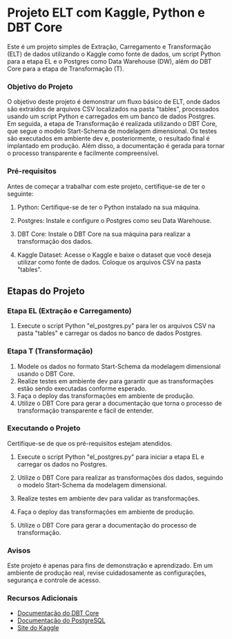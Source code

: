 # Projeto ELT com Kaggle, Python e DBT Core
Este é um projeto simples de Extração, Carregamento e Transformação (ELT) de dados utilizando o Kaggle como fonte de dados, um script Python para a etapa EL e o Postgres como Data Warehouse (DW), além do DBT Core para a etapa de Transformação (T).

### Objetivo do Projeto
O objetivo deste projeto é demonstrar um fluxo básico de ELT, onde dados são extraídos de arquivos CSV localizados na pasta "tables", processados usando um script Python e carregados em um banco de dados Postgres. Em seguida, a etapa de Transformação é realizada utilizando o DBT Core, que segue o modelo Start-Schema de modelagem dimensional. Os testes são executados em ambiente dev e, posteriormente, o resultado final é implantado em produção. Além disso, a documentação é gerada para tornar o processo transparente e facilmente compreensível.

### Pré-requisitos
Antes de começar a trabalhar com este projeto, certifique-se de ter o seguinte:

1. Python: Certifique-se de ter o Python instalado na sua máquina.

2. Postgres: Instale e configure o Postgres como seu Data Warehouse.

3. DBT Core: Instale o DBT Core na sua máquina para realizar a transformação dos dados.

4. Kaggle Dataset: Acesse o Kaggle e baixe o dataset que você deseja utilizar como fonte de dados. Coloque os arquivos CSV na pasta "tables".

## Etapas do Projeto
### Etapa EL (Extração e Carregamento)
1. Execute o script Python "el_postgres.py" para ler os arquivos CSV na pasta "tables" e carregar os dados no banco de dados Postgres.
### Etapa T (Transformação)
1. Modele os dados no formato Start-Schema da modelagem dimensional usando o DBT Core.
2. Realize testes em ambiente dev para garantir que as transformações estão sendo executadas conforme esperado.
3. Faça o deploy das transformações em ambiente de produção.
4. Utilize o DBT Core para gerar a documentação que torna o processo de transformação transparente e fácil de entender.

### Executando o Projeto
Certifique-se de que os pré-requisitos estejam atendidos.

1. Execute o script Python "el_postgres.py" para iniciar a etapa EL e carregar os dados no Postgres.

2. Utilize o DBT Core para realizar as transformações dos dados, seguindo o modelo Start-Schema da modelagem dimensional.

3. Realize testes em ambiente dev para validar as transformações.

4. Faça o deploy das transformações em ambiente de produção.

5. Utilize o DBT Core para gerar a documentação do processo de transformação.

### Avisos
Este projeto é apenas para fins de demonstração e aprendizado. Em um ambiente de produção real, revise cuidadosamente as configurações, segurança e controle de acesso.

### Recursos Adicionais
- [Documentação do DBT Core](https://docs.getdbt.com/docs/core/about-core-setup)
- [Documentação do PostgreSQL](https://www.postgresql.org/docs/)
- [Site do Kaggle](https://www.kaggle.com/)
